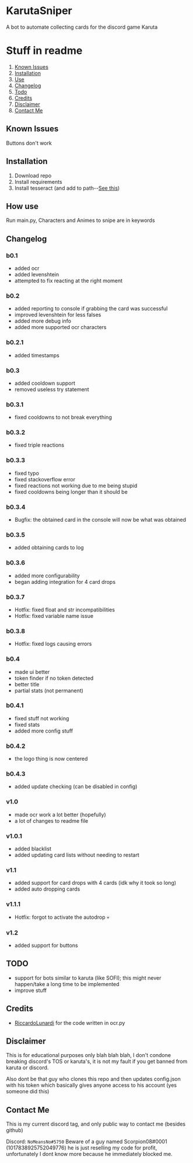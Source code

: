 # KarutaSniper
A bot to automate collecting cards for the discord game Karuta


# Stuff in readme

1. [Known Issues](#known-issues)
2. [Installation](#installation)
3. [Use](#how-use)
4. [Changelog](#changelog)
5. [Todo](#todo)
6. [Credits](#credits)
7. [Disclaimer](#disclaimer)
8. [Contact Me](#contact-me)


## Known Issues

Buttons don't work


## Installation

1. Download repo
2. Install requirements
3. Install tesseract (and add to path--[See this](https://github.com/NoMeansNowastaken/KarutaSniper/issues/7))

## How use

Run main.py, Characters and Animes to snipe are in keywords

## Changelog

### b0.1
- added ocr
- added levenshtein
- attempted to fix reacting at the right moment

### b0.2
- added reporting to console if grabbing the card was successful
- improved levenshtein for less falses
- added more debug info
- added more supported ocr characters

### b0.2.1
- added timestamps

### b0.3
- added cooldown support
- removed useless try statement

### b0.3.1
- fixed cooldowns to not break everything

### b0.3.2
- fixed triple reactions

### b0.3.3
- fixed typo
- fixed stackoverflow error
- fixed reactions not working due to me being stupid
- fixed cooldowns being longer than it should be

### b0.3.4
- Bugfix: the obtained card in the console will now be what was obtained

### b0.3.5
- added obtaining cards to log

### b0.3.6
- added more configurability
- began adding integration for 4 card drops

### b0.3.7
- Hotfix: fixed float and str incompatibilities
- Hotfix: fixed variable name issue

### b0.3.8
- Hotfix: fixed logs causing errors

### b0.4
- made ui better
- token finder if no token detected
- better title
- partial stats (not permanent)

### b0.4.1
- fixed stuff not working
- fixed stats
- added more config stuff

### b0.4.2
- the logo thing is now centered

### b0.4.3
- added update checking (can be disabled in config)

### v1.0
- made ocr work a lot better (hopefully)
- a lot of changes to readme file

### v1.0.1
- added blacklist
- added updating card lists without needing to restart

### v1.1
- added support for card drops with 4 cards (idk why it took so long)
- added auto dropping cards

### v1.1.1

- Hotfix: forgot to activate the autodrop &#128128;

### v1.2

- added support for buttons


## TODO

- support for bots similar to karuta (like SOFI); this might never happen/take a long time to be implemented
- improve stuff

## Credits

- [RiccardoLunardi](https://github.com/riccardolunardi/KarutaBotHack) for the code written in ocr.py

## Disclaimer

This is for educational purposes only blah blah blah, I don't condone breaking discord's TOS or karuta's, it is not my fault if you get banned from karuta or discord.

Also dont be that guy who clones this repo and then updates config.json with his token which basically gives anyone access to his account (yes someone did this)

## Contact Me
This is my current discord tag, and only public way to contact me (besides github)

Discord: ```NoMeansNo#5750```
Beware of a guy named Scorpion08#0001 (1017838925752049776) he is just reselling my code for profit, unfortunately I dont know more because he immediately blocked me.
